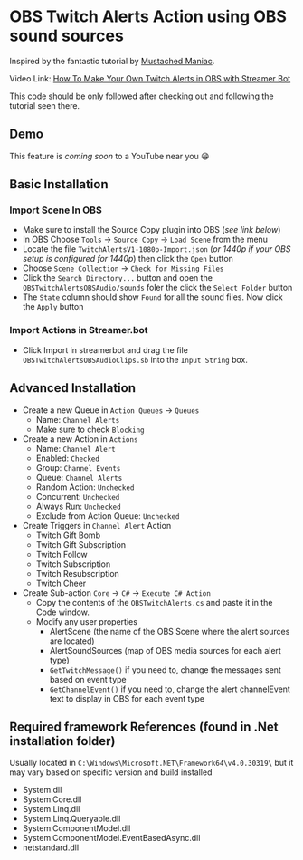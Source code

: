 # OBS Twitch Alerts Action using OBS sound sources

Inspired by the fantastic tutorial by [Mustached Maniac](https://www.youtube.com/channel/UC-OzuJhl8Oriw6gfyPxEhLA).

Video Link: [How To Make Your Own Twitch Alerts in OBS with Streamer Bot]([sdkjdskj](https://youtu.be/6kgFgWlWcTo))

This code should be only followed after checking out and following the tutorial seen there.

## Demo

This feature is *coming soon* to a YouTube near you 😁

## Basic Installation

### Import Scene In OBS

- Make sure to install the Source Copy plugin into OBS (*see link below*)
- In OBS Choose `Tools` -> `Source Copy` -> `Load Scene` from the menu
- Locate the file `TwitchAlertsV1-1080p-Import.json` (*or 1440p if your OBS setup is configured for 1440p*) then click the `Open` button
- Choose `Scene Collection` -> `Check for Missing Files`
- Click the `Search Directory...` button and open the `OBSTwitchAlertsOBSAudio/sounds` foler the click the `Select Folder` button
- The `State` column should show `Found` for all the sound files. Now click the `Apply` button

### Import Actions in Streamer.bot

- Click Import in streamerbot and drag the file `OBSTwitchAlertsOBSAudioClips.sb` into the `Input String` box.

## Advanced Installation

- Create a new Queue in `Action Queues` -> `Queues`
  - Name: `Channel Alerts`
  - Make sure to check `Blocking`
- Create a new Action in `Actions`
  - Name: `Channel Alert`
  - Enabled: `Checked`
  - Group: `Channel Events`
  - Queue: `Channel Alerts`
  - Random Action: `Unchecked`
  - Concurrent: `Unchecked`
  - Always Run: `Unchecked`
  - Exclude from Action Queue: `Unchecked`
- Create Triggers in `Channel Alert` Action
  - Twitch Gift Bomb
  - Twitch Gift Subscription
  - Twitch Follow
  - Twitch Subscription
  - Twitch Resubscription
  - Twitch Cheer
- Create Sub-action `Core` -> `C#` -> `Execute C# Action`
  - Copy the contents of the `OBSTwitchAlerts.cs` and paste it in the Code window.
  - Modify any user properties
    - AlertScene (the name of the OBS Scene where the alert sources are located)
    - AlertSoundSources (map of OBS media sources for each alert type)
    - `GetTwitchMessage()` if you need to, change the messages sent based on event type
    - `GetChannelEvent()` if you need to, change the alert channelEvent text to display in OBS for each event type

## Required framework References (found in .Net installation folder)

Usually located in `C:\Windows\Microsoft.NET\Framework64\v4.0.30319\` but it may vary based on specific version and build installed

- System.dll
- System.Core.dll
- System.Linq.dll
- System.Linq.Queryable.dll
- System.ComponentModel.dll
- System.ComponentModel.EventBasedAsync.dll
- netstandard.dll
